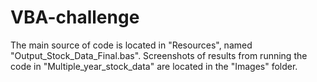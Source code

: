 # VBA-challenge
The main source of code is located in "Resources", named "Output_Stock_Data_Final.bas". 
Screenshots of results from running the code in "Multiple_year_stock_data" are located in the "Images" folder.
